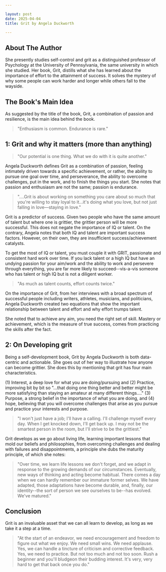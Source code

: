 ```yaml
---

layout: post
date: 2025-04-04
title: Grit by Angela Duckworth

---
```


## About The Author
    
She presently studies self-control and grit as a distinguished professor of Psychology at the University of Pennsylvania, the same university in which she studied. Her book, Grit, distills what she has learned about the importance of effort to the attainment of success. It solves the mystery of why some people can work harder and longer while others fall to the wayside.
    
    
## The Book's Main Idea
    
As suggested by the title of the book, Grit, a combination of passion and resilience, is the main idea behind the book.
    
> "Enthusiasm is common. Endurance is rare."
    
    
## 1: Grit and why it matters (more than anything)
    
> "Our potential is one thing. What we do with it is quite another."
    
Angela Duckworth defines Grit as a combination of passion, feeling intimately driven towards a specific achievement, or rather, the ability to pursue one goal over time, and perseverance, the ability to overcome challenges, put in the work, and to finish the things you start. She notes that passion and enthusiasm are not the same; passion is endurance.
    
> "....Grit is about working on something you care about so much that you're willing to stay loyal to it...it's doing what you love, but not just falling in love―staying in love."
    
Grit is a predictor of success. Given two people who have the same amount of talent but where one is grittier, the grittier person will be more successful. This does not negate the importance of IQ or talent. On the contrary, Angela notes that both IQ and talent are important success factors. However, on their own, they are insufficient success/achievement catalysts.
    
To get the most of IQ or talent, you must couple it with GRIT, passionate and consistent hard work over time. If you lack talent or a high IQ but have an undying passion for your aim/work and the ability to work and persevere through everything, you are far more likely to succeed--vis-a-vis someone who has talent or high IQ but is not a diligent worker.
    
> "As much as talent counts, effort counts twice."
    
On the importance of Grit, from her interviews with a broad spectrum of successful people including writers, athletes, musicians, and politicians, Angela Duckworth created two equations that show the important relationship between talent and effort and why effort trumps talent.
    
She noted that to achieve any aim, you need the right set of skill. Mastery or achievement, which is the measure of true success, comes from practicing the skills after the fact.
    
## 2: On Developing grit
    
Being a self-development book, Grit by Angela Duckworth is both data-centric and actionable. She goes out of her way to illustrate how anyone can become grittier. She does this by mentioning that grit has four main characteristics.
    
(1) Interest, a deep love for what you are doing/pursuing and (2) Practice, improving bit by bit so "…that doing one thing better and better might be more satisfying than staying an amateur at many different things…." (3) Purpose, a strong belief in the importance of what you are doing, and (4) hope, believing that you will overcome challenges that arise as you pursue and practice your interests and purpose.
    
> "I won't just have a job; I'll have a calling. I'll challenge myself every day. When I get knocked down, I'll get back up. I may not be the smartest person in the room, but I'll strive to be the grittiest."
    
Grit develops as we go about living life, learning important lessons that mold our beliefs and philosophies, from overcoming challenges and dealing with failures and disappointments, a principle she dubs the maturity principle, of which she notes:
    
> "Over time, we learn life lessons we don't forget, and we adapt in response to the growing demands of our circumstances. Eventually, new ways of thinking and acting become habitual. There comes a day when we can hardly remember our immature former selves. We have adapted, those adaptations have become durable, and, finally, our identity--the sort of person we see ourselves to be--has evolved. We've matured."
    
    
## Conclusion
    
Grit is an invaluable asset that we can all learn to develop, as long as we take it a step at a time.
    
> "At the start of an endeavor, we need encouragement and freedom to figure out what we enjoy. We need small wins. We need applause. Yes, we can handle a tincture of criticism and corrective feedback. Yes, we need to practice. But not too much and not too soon. Rush a beginner and you'll bludgeon their budding interest. It's very, very hard to get that back once you do."